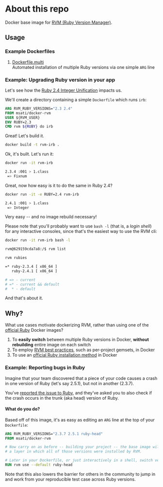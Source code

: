 # About this repo

Docker base image for [RVM (Ruby Version Manager)](https://rvm.io).

## Usage

### Example Dockerfiles

1. [Dockerfile.multi](https://github.com/ms-ati/docker-rvm/blob/master/examples/Dockerfile.multi)
   <br/>Automated installation of multiple Ruby versions via one simple `ARG` line

### Example: Upgrading Ruby version in your app

Let's see how the [Ruby 2.4 Integer Unification](https://blog.bigbinary.com/2016/11/18/ruby-2-4-unifies-fixnum-and-bignum-into-integer.html)
impacts us.

We'll create a directory containing a simple `Dockerfile` which runs `irb`:

```dockerfile
ARG RVM_RUBY_VERSIONS="2.3 2.4"
FROM msati/docker-rvm
USER ${RVM_USER}
ENV RUBY=2.3
CMD rvm ${RUBY} do irb
```

Great! Let's build it.

```bash
docker build -t rvm-irb .
```

Ok, it's built. Let's run it:

```bash
docker run -it rvm-irb

2.3.4 :001 > 1.class
 => Fixnum
```

Great, now how easy is it to do the same in Ruby 2.4?

```bash
docker run -it -e RUBY=2.4 rvm-irb

2.4.1 :001 > 1.class
 => Integer
```

Very easy -- and no image rebuild necessary!

Please note that you'll probably want to use `bash -l` (that is, a
*login shell*) for any interactive consoles, since that's the easiest
way to use the RVM cli:

```bash
docker run -it rvm-irb bash -l

rvm@629159cda7a8:/$ rvm list

rvm rubies

=* ruby-2.3.4 [ x86_64 ]
   ruby-2.4.1 [ x86_64 ]

# => - current
# =* - current && default
#  * - default
```

And that's about it.

## Why?

What use cases motivate dockerizing RVM, rather than using
one of the [official Ruby](https://hub.docker.com/_/ruby/) Docker images?

1. To **easily switch** between multiple Ruby versions in Docker, **without rebuilding**
   entire image on each switch
2. To employ [RVM best practices](https://rvm.io/rvm/best-practices), such as per-project gemsets, in Docker
3. To use an [official Ruby installation method](https://www.ruby-lang.org/en/downloads/) in Docker

### Example: Reporting bugs in Ruby

Imagine that your team discovered that a piece of your code causes a crash in
one version of Ruby (let's say 2.5.1), but not in another (2.3.7).

You've [reported the issue to Ruby](https://bugs.ruby-lang.org/projects/ruby-trunk/issues),
and they've asked you to also check if the crash occurs in the trunk (aka head)
version of Ruby.

#### What do you do?

Based off of this image, it's as easy as editing an `ARG` line
at the top of your `Dockerfile`:

```dockerfile
ARG RVM_RUBY_VERSIONS="2.3.7 2.5.1 ruby-head"
FROM msati/docker-rvm

# Now carry on as before -- building your project -- the base image will contain
# a layer in which all of those versions were installed by RVM.

# Later in your Dockerfile, or just interactively in a shell, switch versions
RUN rvm use --default ruby-head
```

Note that this also lowers the barrier for others in the community to jump in
and work from your reproducible test case across Ruby versions.
